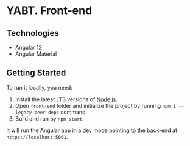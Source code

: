 # YABT. Front-end

## Technologies
* Angular 12
* Angular Material

## Getting Started
To run it locally, you need:

1. Install the latest LTS versions of [Node.js](https://nodejs.org).
2. Open `front-end` folder and initialize the project by running `npm i --legacy-peer-deps` command.
3. Build and run by `npm start`.

It will run the Angular app in a dev mode pointing to the back-end at `https://localhost:5001`.
